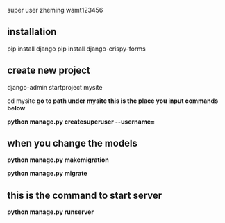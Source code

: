 super user  zheming wamt123456

## installation
pip install django
pip install django-crispy-forms

## create new project
django-admin startproject mysite 

cd mysite <strong> go to path under mysite this is the place you input commands below<strong> 

python manage.py createsuperuser --username=<your username>
## when you change the models
python manage.py makemigration 

python manage.py migrate
## this is the command to start server
python manage.py runserver

